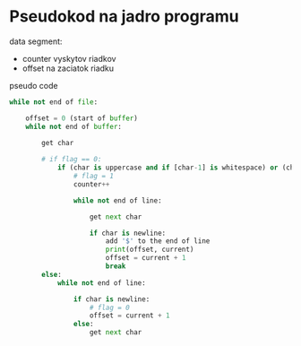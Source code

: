 # Pseudokod na jadro programu

data segment:
 <!-- - flag na zistenie ci je found slovo ktore zacina na uppercase -->
 - counter vyskytov riadkov
 - offset na zaciatok riadku


pseudo code


```py
while not end of file:

    offset = 0 (start of buffer)
    while not end of buffer:

        get char
        
        # if flag == 0:
            if (char is uppercase and if [char-1] is whitespace) or (char is uppercase and offset == 0):
                # flag = 1
                counter++

                while not end of line:

                    get next char

                    if char is newline:
                        add '$' to the end of line
                        print(offset, current)
                        offset = current + 1
                        break
        else:
            while not end of line:

                if char is newline:
                    # flag = 0
                    offset = current + 1
                else:
                    get next char
```